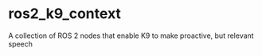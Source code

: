 # ros2_k9_context
A collection of ROS 2 nodes that enable K9 to make proactive, but relevant speech
